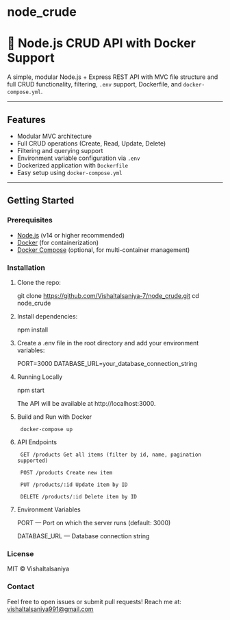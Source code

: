 # node_crude

# 🧩 Node.js CRUD API with Docker Support

A simple, modular Node.js + Express REST API with MVC file structure and full CRUD functionality, filtering, `.env` support, Dockerfile, and `docker-compose.yml`.

---

## Features

- Modular MVC architecture
- Full CRUD operations (Create, Read, Update, Delete)
- Filtering and querying support
- Environment variable configuration via `.env`
- Dockerized application with `Dockerfile`
- Easy setup using `docker-compose.yml`

---

## Getting Started

### Prerequisites

- [Node.js](https://nodejs.org/) (v14 or higher recommended)
- [Docker](https://www.docker.com/get-started) (for containerization)
- [Docker Compose](https://docs.docker.com/compose/install/) (optional, for multi-container management)

### Installation

1. Clone the repo:

   git clone https://github.com/Vishaltalsaniya-7/node_crude.git
   cd node_crude

2. Install dependencies:

    npm install

3. Create a .env file in the root directory and add your environment variables:

    PORT=3000
    DATABASE_URL=your_database_connection_string

4. Running Locally

    npm start

    The API will be available at http://localhost:3000.

5. Build and Run with Docker

        docker-compose up

6. API Endpoints

        GET /products Get all items (filter by id, name, pagination supported)

        POST /products Create new item

        PUT /products/:id Update item by ID

        DELETE /products/:id Delete item by ID

7. Environment Variables

    PORT — Port on which the server runs (default: 3000)

    DATABASE_URL — Database connection string

### License
MIT © Vishaltalsaniya

### Contact
Feel free to open issues or submit pull requests!
Reach me at: vishaltalsaniya991@gmail.com
